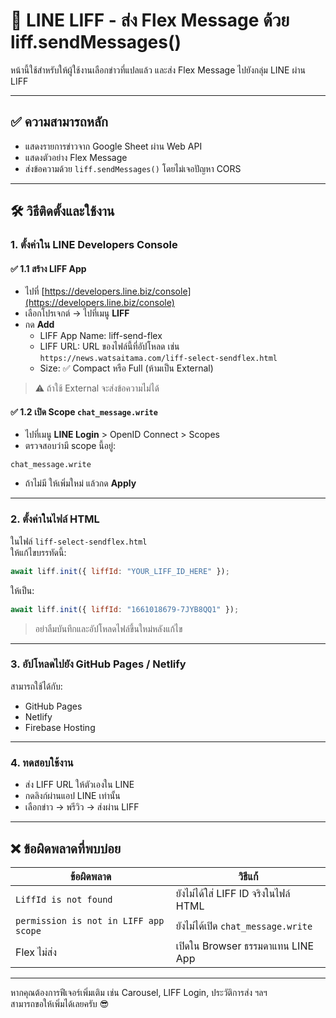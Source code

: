 
# 📢 LINE LIFF - ส่ง Flex Message ด้วย liff.sendMessages()

หน้านี้ใช้สำหรับให้ผู้ใช้งานเลือกข่าวที่แปลแล้ว และส่ง Flex Message ไปยังกลุ่ม LINE ผ่าน LIFF

---

## ✅ ความสามารถหลัก

- แสดงรายการข่าวจาก Google Sheet ผ่าน Web API
- แสดงตัวอย่าง Flex Message
- ส่งข้อความด้วย `liff.sendMessages()` โดยไม่เจอปัญหา CORS

---

## 🛠 วิธีติดตั้งและใช้งาน

### 1. ตั้งค่าใน LINE Developers Console

#### ✅ 1.1 สร้าง LIFF App

- ไปที่ [https://developers.line.biz/console](https://developers.line.biz/console)
- เลือกโปรเจกต์ → ไปที่เมนู **LIFF**
- กด **Add**
  - LIFF App Name: liff-send-flex
  - LIFF URL: URL ของไฟล์นี้ที่อัปโหลด เช่น `https://news.watsaitama.com/liff-select-sendflex.html`
  - Size: ✅ Compact หรือ Full (ห้ามเป็น External)

> ⚠️ ถ้าใช้ External จะส่งข้อความไม่ได้

#### ✅ 1.2 เปิด Scope `chat_message.write`

- ไปที่เมนู **LINE Login** > OpenID Connect > Scopes
- ตรวจสอบว่ามี scope นี้อยู่:

```
chat_message.write
```

- ถ้าไม่มี ให้เพิ่มใหม่ แล้วกด **Apply**

---

### 2. ตั้งค่าในไฟล์ HTML

ในไฟล์ `liff-select-sendflex.html`  
ให้แก้ไขบรรทัดนี้:

```js
await liff.init({ liffId: "YOUR_LIFF_ID_HERE" });
```

ให้เป็น:

```js
await liff.init({ liffId: "1661018679-7JYB8QQ1" });
```

> อย่าลืมบันทึกและอัปโหลดไฟล์ขึ้นใหม่หลังแก้ไข

---

### 3. อัปโหลดไปยัง GitHub Pages / Netlify

สามารถใช้ได้กับ:
- GitHub Pages
- Netlify
- Firebase Hosting

---

### 4. ทดสอบใช้งาน

- ส่ง LIFF URL ให้ตัวเองใน LINE
- กดลิงก์ผ่านแอป LINE เท่านั้น
- เลือกข่าว → พรีวิว → ส่งผ่าน LIFF

---

## ❌ ข้อผิดพลาดที่พบบ่อย

| ข้อผิดพลาด | วิธีแก้ |
|-------------|---------|
| `LiffId is not found` | ยังไม่ได้ใส่ LIFF ID จริงในไฟล์ HTML |
| `permission is not in LIFF app scope` | ยังไม่ได้เปิด `chat_message.write` |
| Flex ไม่ส่ง | เปิดใน Browser ธรรมดาแทน LINE App |

---

หากคุณต้องการฟีเจอร์เพิ่มเติม เช่น Carousel, LIFF Login, ประวัติการส่ง ฯลฯ  
สามารถขอให้เพิ่มได้เลยครับ 😎
